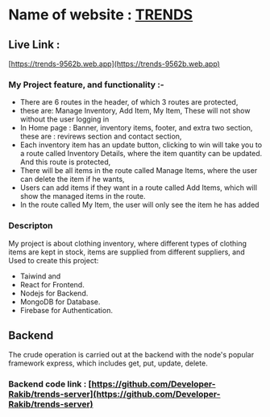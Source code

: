 # Name of website : [TRENDS](https://trends-9562b.web.app) 

## Live Link :
 [https://trends-9562b.web.app](https://trends-9562b.web.app) 

### My Project feature, and functionality :-
-   There are 6 routes in the header, of which 3 routes are protected, 
-   these are: Manage Inventory, Add Item, My Item, These will not show without the user logging in
-   In Home page : Banner, inventory items, footer, and extra two section, these are : revirews section and contact section,
-   Each inventory item has an update button, clicking to win will take you to a route called Inventory Details, where the item quantity can be updated.  And this route is protected,
-   There will be all items in the route called Manage Items, where the user can delete the item if he wants,
-   Users can add items if they want in a route called Add Items, which will show the managed items in the route.
-   In the route called My Item, the user will only see the item he has added

### Descripton 
My project is about clothing inventory, where different types of clothing items are kept in stock, items are supplied from different suppliers,
and Used to create this project: 
- Taiwind and
- React for Frontend.
- Nodejs for Backend.
- MongoDB for Database.
- Firebase for Authentication.

## Backend
The crude operation is carried out at the backend with the node's popular framework express, which includes get, put, update, delete.
### Backend code link :  [https://github.com/Developer-Rakib/trends-server](https://github.com/Developer-Rakib/trends-server)



